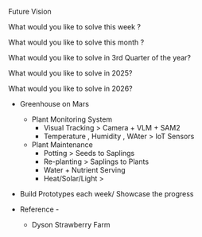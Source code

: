 Future Vision

What would you like to solve this week ?

What would you like to solve this month ?

What would you like to solve in 3rd Quarter of the year?

What would you like to solve in 2025?

What would you like to solve in 2026?

- Greenhouse on Mars
  - Plant Monitoring System
    - Visual Tracking > Camera + VLM + SAM2
    - Temperature , Humidity , WAter > IoT Sensors
  - Plant Maintenance
    - Potting > Seeds to Saplings
    - Re-planting > Saplings to Plants
    - Water + Nutrient Serving
    - Heat/Solar/Light > 

- Build Prototypes each week/ Showcase the progress

- Reference - 
  - Dyson Strawberry Farm
  